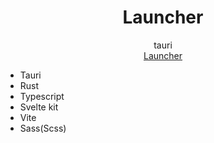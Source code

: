 <h1 align="center">Launcher</h1>
<div align="center">tauri</div>
<div align="center">
  <a href="" target="_blank">
    Launcher
  </a>
</div>

- Tauri
- Rust
- Typescript
- Svelte kit
- Vite
- Sass(Scss)
